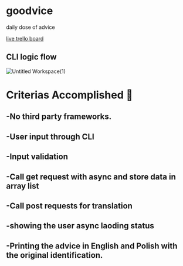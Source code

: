 # goodvice
daily dose of advice


[live trello board](https://trello.com/b/b8NZB7OU)

## CLI logic flow
![Untitled Workspace(1)](https://user-images.githubusercontent.com/52125327/141657482-2ed6cb3e-aa40-4854-abcf-717e3d219ccd.png)


# Criterias Accomplished 🧻
## -No third party frameworks.
## -User input through CLI
## -Input validation
## -Call get request with async and store data in array list
## -Call post requests for translation
## -showing the user async laoding status
## -Printing the advice in English and Polish with the original identification.
